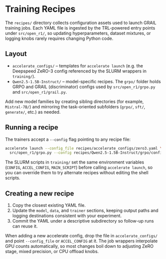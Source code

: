 # Training Recipes

The `recipes/` directory collects configuration assets used to launch GRAIL
training jobs. Each YAML file is ingested by the TRL-powered entry points under
`src/open_r1/`, so updating hyperparameters, dataset mixtures, or logging knobs
rarely requires changing Python code.

## Layout

- `accelerate_configs/` – templates for `accelerate launch` (e.g. the Deepspeed
  ZeRO-3 config referenced by the SLURM wrappers in `training/`).
- `Qwen2.5-1.5B-Instruct/` – model-specific recipes. The `grpo/` folder holds
  GRPO and GRAIL (discriminator) configs used by `src/open_r1/grpo.py` and
  `src/open_r1/grail.py`.

Add new model families by creating sibling directories (for example,
`Mistral-7B/`) and mirroring the task-oriented subfolders (`grpo/`, `sft/`,
`generate/`, etc.) as needed.

## Running a recipe

The trainers accept a `--config` flag pointing to any recipe file:

```bash
accelerate launch --config_file recipes/accelerate_configs/zero3.yaml \
  src/open_r1/grpo.py --config recipes/Qwen2.5-1.5B-Instruct/grpo/config_grpo.yaml
```

The SLURM scripts in `training/` set the same environment variables (`CONFIG`,
`ACCEL_CONFIG`, `MAIN_SCRIPT`) before calling `accelerate launch`, so you can
override them to try alternate recipes without editing the shell scripts.

## Creating a new recipe

1. Copy the closest existing YAML file.
2. Update the `model`, `data`, and `trainer` sections, keeping output paths and
   logging destinations consistent with your experiment.
3. Commit the YAML under a descriptive subdirectory so follow-up runs can reuse
   it.

When adding a new accelerate config, drop the file in `accelerate_configs/` and
point `--config_file` or `ACCEL_CONFIG` at it. The job wrappers interpolate GPU
counts automatically, so most changes boil down to adjusting ZeRO stage, mixed
precision, or CPU offload knobs.
